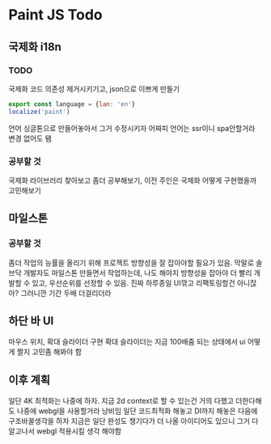 # Paint JS Todo


## 국제화 i18n
### TODO
국제화 코드 의존성 제거시키기고, json으로 이쁘게 만들기
```js
export const language = {lan: 'en'}
localize('paint')
```
언어 싱글톤으로 만들어놓아서 그거 수정시키자
어짜피 언어는 ssr이니 spa안할거라 변경 없어도 됌
### 공부할 것
국제화 라이브러리 찾아보고 좀더 공부해보기,
이전 주인은 국제화 어떻게 구현했을까 고민해보기


## 마일스톤
### 공부할 것
좀더 작업의 능률을 올리기 위해 프로젝트 방향성을 잘 잡아야할 필요가 있음.
막말로 솔브닥 개발자도 마일스톤 만들면서 작업하는데, 나도 해야지
방향성을 잡아야 더 빨리 개발할 수 있고, 우선순위를 선정할 수 있음.
진짜 하루종일 UI깎고 리팩토링할건 아니잖아? 그러니깐 기간 두배 더걸리더라


## 하단 바 UI
마우스 위치, 확대 슬라이더 구현
확대 슬라이더는 지금 100배줌 되는 상태에서 ui 어떻게 짤지 고민좀 해봐야 함




## 이후 계획
일단 4K 최적화는 나중에 하자.
지금 2d context로 할 수 있는건 거의 다했고 더한다해도 나중에 webgl을 사용할거라 낭비임
일단 코드최적화 해놓고 DI까지 해놓은 다음에 구조바꿀생각을 하자
지금은 일단 완성도 챙기다가 더 나올 아이디어도 있으니 그거 다 알고나서 webgl 적용시킬 생각 해야함



